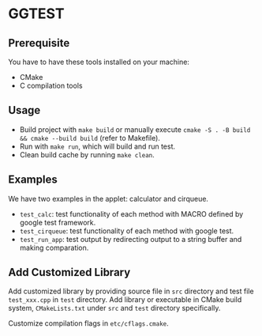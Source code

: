 # GGTEST

## Prerequisite

You have to have these tools installed on your machine:

- CMake
- C compilation tools

## Usage

- Build project with `make build` or manually execute `cmake -S . -B build && cmake --build build` (refer to Makefile).
- Run with `make run`, which will build and run test.
- Clean build cache by running `make clean`.

## Examples

We have two examples in the applet: calculator and cirqueue.

- `test_calc`: test functionality of each method with MACRO defined by google test framework.
- `test_cirqueue`: test functionality of each method with google test.
- `test_run_app`: test output by redirecting output to a string buffer and making comparation.

## Add Customized Library

Add customized library by providing source file in `src` directory and test file `test_xxx.cpp` in `test` directory. Add library or executable in CMake build system, `CMakeLists.txt` under `src` and `test` directory specifically.

Customize compilation flags in `etc/cflags.cmake`.